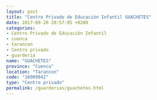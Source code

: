 ```yaml
---
layout: post
title: "Centro Privado de Educación Infantil GUACHETES"
date: 2017-09-20 20:57:05 +0200
categories:
- Centro Privado de Educación Infantil
- cuenca
- tarancon
- Centro privado
- guarderia
name: "GUACHETES"
province: "Cuenca"
location: "Tarancon"
code: "16009842"
type: "Centro privado"
permalink: /guarderias/guachetes.html
---
```

